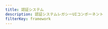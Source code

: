 ```yaml
---
title: 認証システム
description: 認証システムレガシーUIコンポーネント
filterKey: framework
---
```


<inline-fragment framework="react" src="~/ui-legacy/auth/fragments/react/authenticator.md"></inline-fragment> <inline-fragment framework="vue" src="~/ui-legacy/auth/fragments/vue/authenticator.md"></inline-fragment> <inline-fragment framework="angular" src="~/ui-legacy/auth/fragments/angular/authenticator.md"></inline-fragment> <inline-fragment framework="ionic" src="~/ui-legacy/auth/fragments/ionic/authenticator.md"></inline-fragment> <inline-fragment framework="react-native" src="~/ui-legacy/auth/fragments/react-native/authenticator.md"></inline-fragment>
